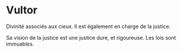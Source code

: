 # Vultor

Divinité associés aux cieux. Il est également en charge de la justice. 

Sa vision de la justice est une justice dure, et rigoureuse. Les lois sont immuables.